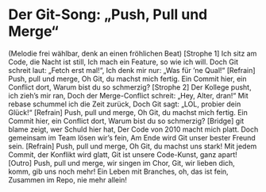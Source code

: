 # Der Git-Song: „Push, Pull und Merge“
(Melodie frei wählbar, denk an einen fröhlichen Beat)
[Strophe 1]
Ich sitz am Code, die Nacht ist still,
Ich mach ein Feature, so wie ich will.
Doch Git schreit laut: „Fetch erst mal!“,
Ich denk mir nur: „Was für ’ne Qual!“
[Refrain]
Push, pull und merge,
Oh Git, du machst mich fertig.
Ein Commit hier, ein Conflict dort,
Warum bist du so schmerzig?
[Strophe 2]
Der Kollege pusht, ich zieh’s mir ran,
Doch der Merge-Conflict schreit: „Hey, Alter, dran!“
Mit rebase schummel ich die Zeit zurück,
Doch Git sagt: „LOL, probier dein Glück!“
[Refrain]
Push, pull und merge,
Oh Git, du machst mich fertig.
Ein Commit hier, ein Conflict dort,
Warum bist du so schmerzig?
[Bridge]
git blame zeigt, wer Schuld hier hat,
Der Code von 2010 macht mich platt.
Doch gemeinsam im Team lösen wir’s fein,
Am Ende wird Git unser bester Freund sein.
[Refrain]
Push, pull und merge,
Oh Git, du machst uns stark!
Mit jedem Commit, der Konflikt wird glatt,
Git ist unsere Code-Kunst, ganz apart!
[Outro]
Push, pull und merge, wir singen im Chor,
Git, wir lieben dich, komm, gib uns noch mehr!
Ein Leben mit Branches, oh, das ist fein,
Zusammen im Repo, nie mehr allein!